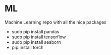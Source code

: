 # ML
Machine Learning repo with all the nice packages
* sudo pip install pandas
* sudo pip install tensorflow
* sudo pip install seaborn
* pip install torch
